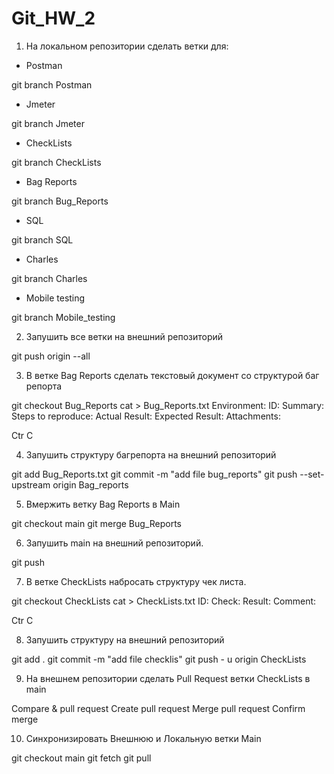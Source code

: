 # Git_HW_2
1. На локальном репозитории сделать ветки для:
- Postman

git branch Postman

- Jmeter

git branch Jmeter

- CheckLists

git branch CheckLists

- Bag Reports

git branch Bug_Reports

- SQL

git branch SQL

- Charles

git branch Charles

- Mobile testing

git branch Mobile_testing

2. Запушить все ветки на внешний репозиторий

git push origin --all

3. В ветке Bag Reports сделать текстовый документ со структурой баг репорта

git checkout Bug_Reports
cat > Bug_Reports.txt
Environment:
ID:
Summary:
Steps to reproduce:
Actual Result:
Expected Result:
Attachments:

Ctr C

4. Запушить структуру багрепорта на внешний репозиторий

git add Bug_Reports.txt
git commit -m "add file bug_reports"
git push --set-upstream origin Bag_reports

5. Вмержить ветку Bag Reports в Main

git checkout main
git merge Bug_Reports

6. Запушить main на внешний репозиторий.

 git push

7. В ветке CheckLists набросать структуру чек листа.

git checkout CheckLists
cat > CheckLists.txt
ID:
Check:
Result:
Comment:

Ctr C

8. Запушить структуру на внешний репозиторий

git add .
git commit -m "add file checklis"
git push - u origin CheckLists

9. На внешнем репозитории сделать Pull Request ветки CheckLists в main

Compare & pull request
Create pull request
Merge pull request
Confirm merge

10. Синхронизировать Внешнюю и Локальную ветки Main

git checkout main
git fetch
git pull
